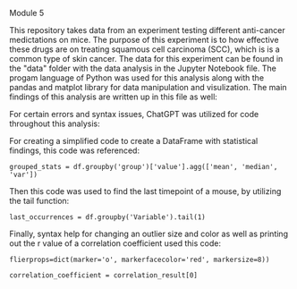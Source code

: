 Module 5

This repository takes data from an experiment testing different anti-cancer medictations on mice. The purpose of this experiment is to how effective these drugs are  on treating squamous cell carcinoma (SCC), which is is a common type of skin cancer. The data for this experiment can be found in the "data" folder with the data analysis in the Jupyter Notebook file. The progam language of Python was used for this analysis along with the pandas and matplot library for data manipulation and visulization. The main findings of this analysis are written up in this file as well:


For certain errors and syntax issues, ChatGPT was utilized for code throughout this analysis:

For creating a simplified code to create a DataFrame with statistical findings, this code was referenced:

    grouped_stats = df.groupby('group')['value'].agg(['mean', 'median', 'var'])

Then this code was used to find the last timepoint of a mouse, by utilizing the tail function:

    last_occurrences = df.groupby('Variable').tail(1)


Finally, syntax help for changing an outlier size and color as well as printing out the r value of a correlation coefficient used this code:

    flierprops=dict(marker='o', markerfacecolor='red', markersize=8))
    
    correlation_coefficient = correlation_result[0]

